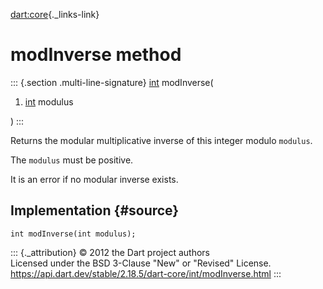 [dart:core](../../dart-core/dart-core-library){._links-link}

modInverse method
=================

::: {.section .multi-line-signature}
[int](../int-class) modInverse(

1.  [int](../int-class) modulus

)
:::

Returns the modular multiplicative inverse of this integer modulo
`modulus`.

The `modulus` must be positive.

It is an error if no modular inverse exists.

Implementation {#source}
--------------

``` {.language-dart data-language="dart"}
int modInverse(int modulus);
```

::: {._attribution}
© 2012 the Dart project authors\
Licensed under the BSD 3-Clause \"New\" or \"Revised\" License.\
<https://api.dart.dev/stable/2.18.5/dart-core/int/modInverse.html>
:::
